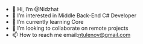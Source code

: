 - 👋 Hi, I’m @Nidzhat
- 👀 I’m interested in Middle Back-End C# Developer
- 🌱 I’m currently learning Core
- 💞️ I’m looking to collaborate on remote projects 
- 📫 How to reach me email:ntulenov@gmail.com

<!---
Nidzhat/Nidzhat is a ✨ special ✨ repository because its `README.md` (this file) appears on your GitHub profile.
You can click the Preview link to take a look at your changes.
--->
